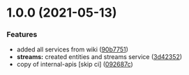 # 1.0.0 (2021-05-13)


### Features

* added all services from wiki ([90b7751](https://gitlab.com/stream-machine/external-apis/commit/90b77517ec72ddef79652c1493f8cf518f2880c7))
* **streams:** created entities and streams service ([3d42352](https://gitlab.com/stream-machine/external-apis/commit/3d42352d25c5cf662a12664004c79f602c6ba173))
* copy of internal-apis [skip ci] ([092687c](https://gitlab.com/stream-machine/external-apis/commit/092687cd90ded96205047601e90074a0353a7a81))
